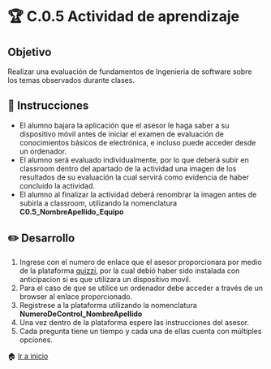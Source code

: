 # :trophy: C.0.5 Actividad de aprendizaje

## Objetivo

Realizar una evaluación de fundamentos de Ingenieria de software sobre los temas observados durante clases.

## :blue_book: Instrucciones

+ El alumno bajara la aplicación que el asesor le haga saber a su dispositivo móvil antes de iniciar el examen de evaluación de conocimientos básicos de electrónica, e incluso puede acceder desde un ordenador.
+ El alumno será evaluado individualmente, por lo que deberá subir en classroom dentro del apartado de la actividad una imagen de los resultados de su evaluación la cual servirá como evidencia de haber concluido la actividad.
+ El alumno al finalizar la actividad deberá renombrar la imagen antes de subirla a classroom, utilizando la nomenclatura **C0.5_NombreApellido_Equipo**

## :pencil2: Desarrollo

1. Ingrese con el numero de enlace que el asesor proporcionara por medio de la plataforma [quizzi](https://quizizz.com/), por la cual debió haber sido instalada con anticipacion si es que utilizara un dispositivo movil.
2. Para el caso de que se utilice un ordenador debe acceder a través de un browser al enlace proporcionado.
3. Registrese a la plataforma utilizando la nomenclatura **NumeroDeControl_NombreApellido**
4. Una vez dentro de la plataforma espere las instrucciones del asesor.
5. Cada pregunta tiene un tiempo y cada una de ellas cuenta con múltiples opciones.
  
:house: [Ir a inicio](../docs/D0.1_Introduccion_IngenieriaSoftware.md)